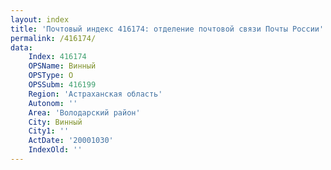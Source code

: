 ```yaml
---
layout: index
title: 'Почтовый индекс 416174: отделение почтовой связи Почты России'
permalink: /416174/
data:
    Index: 416174
    OPSName: Винный
    OPSType: О
    OPSSubm: 416199
    Region: 'Астраханская область'
    Autonom: ''
    Area: 'Володарский район'
    City: Винный
    City1: ''
    ActDate: '20001030'
    IndexOld: ''
---
```


